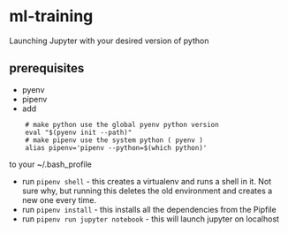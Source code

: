 # ml-training


Launching Jupyter with your desired version of python

## prerequisites
* pyenv
* pipenv
* add 
```
    # make python use the global pyenv python version
    eval "$(pyenv init --path)"
    # make pipenv use the system python ( pyenv )
    alias pipenv='pipenv --python=$(which python)'
```
to your ~/.bash_profile

* run `pipenv shell` - this creates a virtualenv and runs a shell in it. Not sure why, but running this deletes the old environment and creates a new one every time.
* run `pipenv install` - this installs all the dependencies from the Pipfile
* run `pipenv run jupyter notebook` - this will launch jupyter on localhost